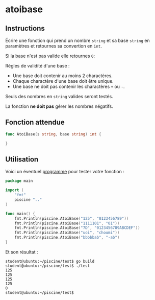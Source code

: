 # atoibase

## Instructions

Écrire une fonction qui prend un nombre `string` et sa base `string` en paramètres et retournes sa convertion en `int`.

Si la base n'est pas valide elle retournes `0`:

Régles de validité d'une base :

- Une base doit contenir au moins 2 charactères.
- Chaque charactère d'une base doit être unique.
- Une base ne doit pas contenir les charactères `+` ou `-`.

Seuls des nombres en `string` valides seront testés.

La fonction **ne doit pas** gérer les nombres négatifs.

## Fonction attendue

```go
func AtoiBase(s string, base string) int {

}
```

## Utilisation

Voici un éventuel [programme](TODO-LINK) pour tester votre fonction :

```go
package main

import (
	"fmt"
	piscine ".."
)

func main() {
	fmt.Println(piscine.AtoiBase("125", "0123456789"))
	fmt.Println(piscine.AtoiBase("1111101", "01"))
	fmt.Println(piscine.AtoiBase("7D", "0123456789ABCDEF"))
	fmt.Println(piscine.AtoiBase("uoi", "choumi"))
	fmt.Println(piscine.AtoiBase("bbbbbab", "-ab")
}
```

Et son résultat :

```console
student@ubuntu:~/piscine/test$ go build
student@ubuntu:~/piscine/test$ ./test
125
125
125
125
0
student@ubuntu:~/piscine/test$
```
